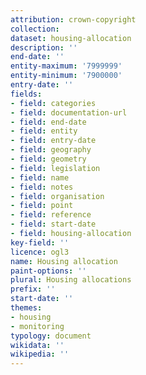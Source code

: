 ```yaml
---
attribution: crown-copyright
collection:
dataset: housing-allocation
description: ''
end-date: ''
entity-maximum: '7999999'
entity-minimum: '7900000'
entry-date: ''
fields:
- field: categories
- field: documentation-url
- field: end-date
- field: entity
- field: entry-date
- field: geography
- field: geometry
- field: legislation
- field: name
- field: notes
- field: organisation
- field: point
- field: reference
- field: start-date
- field: housing-allocation
key-field: ''
licence: ogl3
name: Housing allocation
paint-options: ''
plural: Housing allocations
prefix: ''
start-date: ''
themes:
- housing
- monitoring
typology: document
wikidata: ''
wikipedia: ''
---
```

